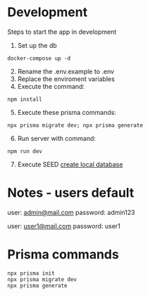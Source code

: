 # Development
Steps to start the app in development

1. Set up the db
```
docker-compose up -d
```
2. Rename the .env.example to .env
3. Replace the enviroment variables
4. Execute the command:
```
npm install
```
5. Execute these prisma commands:
```
npx prisma migrate dev; npx prisma generate
```
6. Run server with command:
```
npm run dev
```
7. Execute SEED [create local database](http://localhost:3000/api/seed)

# Notes - users default
user: admin@mail.com
password: admin123

user: user1@mail.com
password: user1

# Prisma commands
```
npx prisma init
npx prisma migrate dev
npx prisma generate
```
